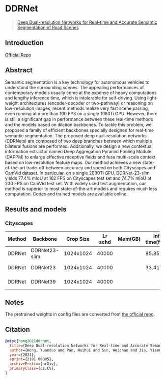 # DDRNet

> [Deep Dual-resolution Networks for Real-time and Accurate Semantic Segmentation of Road Scenes](http://arxiv.org/abs/2101.06085)

## Introduction

<!-- [ALGORITHM] -->

<a href="https://github.com/ydhongHIT/DDRNet">Official Repo</a>

## Abstract

<!-- [ABSTRACT] -->

Semantic segmentation is a key technology for autonomous vehicles to understand the surrounding scenes. The appealing performances of contemporary models usually come at the expense of heavy computations and lengthy inference time, which is intolerable for self-driving. Using light-weight architectures (encoder-decoder or two-pathway) or reasoning on low-resolution images, recent methods realize very fast scene parsing, even running at more than 100 FPS on a single 1080Ti GPU. However, there is still a signiﬁcant gap in performance between these real-time methods and the models based on dilation backbones. To tackle this problem, we proposed a family of efﬁcient backbones specially designed for real-time semantic segmentation. The proposed deep dual-resolution networks (DDRNets) are composed of two deep branches between which multiple bilateral fusions are performed. Additionally, we design a new contextual information extractor named Deep Aggregation Pyramid Pooling Module (DAPPM) to enlarge effective receptive ﬁelds and fuse multi-scale context based on low-resolution feature maps. Our method achieves a new state-of-the-art trade-off between accuracy and speed on both Cityscapes and CamVid dataset. In particular, on a single 2080Ti GPU, DDRNet-23-slim yields 77.4% mIoU at 102 FPS on Cityscapes test set and 74.7% mIoU at 230 FPS on CamVid test set. With widely used test augmentation, our method is superior to most state-of-the-art models and requires much less computation. Codes and trained models are available online.

<!-- [IMAGE] -->

<!-- <div align=center>
<img src="https://raw.githubusercontent.com/ydhongHIT/DDRNet/main/figs/DDRNet_seg.png" width="60%"/>
</div> -->

## Results and models

### Cityscapes

| Method | Backbone      | Crop Size | Lr schd | Mem(GB) | Inf time(fps) | Device   | mIoU  | mIoU(ms+flip) | config | download     |
| ------ | ------------- | --------- | ------- | ------- | ------------- | -------- | ----- | ------------- | ------ | ------------ |
| DDRNet | DDRNet23-slim | 1024x1024 | 40000   |         | 85.85         | RTX 8000 | 77.84 |               |        | model \| log |
| DDRNet | DDRNet23      | 1024x1024 | 40000   |         | 33.41         | RTX 8000 | 79.53 |               |        | model \| log |
| DDRNet | DDRNet39      | 1024x1024 | 40000   |         |               | RTX 8000 |       |               |        | model \| log |

## Notes

The pretrained weights in config files are converted from [the official repo](https://github.com/ydhongHIT/DDRNet#pretrained-models).

## Citation

```bibtex
@misc{hong2021ddrnet,
  title={Deep Dual-resolution Networks for Real-time and Accurate Semantic Segmentation of Road Scenes},
  author={Hong, Yuanduo and Pan, Huihui and Sun, Weichao and Jia, Yisong},
  year={2021},
  eprint={2101.06085},
  archivePrefix={arXiv},
  primaryClass={cs.CV},
}
```

